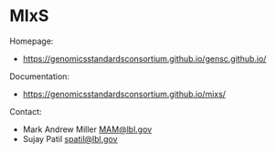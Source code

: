 MIxS
====

Homepage:
* https://genomicsstandardsconsortium.github.io/gensc.github.io/

Documentation:
* https://genomicsstandardsconsortium.github.io/mixs/


Contact:
* Mark Andrew Miller <MAM@lbl.gov>
* Sujay Patil <spatil@lbl.gov>
